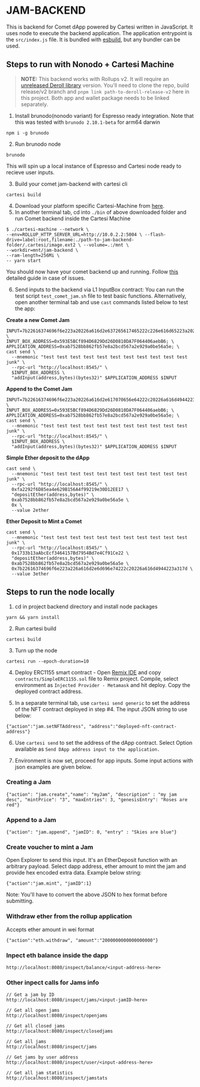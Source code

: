 # JAM-BACKEND

This is backend for Comet dApp powered by Cartesi written in JavaScript. It uses node to execute the backend application.
The application entrypoint is the `src/index.js` file. It is bundled with [esbuild](https://esbuild.github.io), but any bundler can be used.

## Steps to run with Nonodo + Cartesi Machine

>**NOTE:** This backend works with Rollups v2. It will require an [unreleased Deroll library](https://github.com/tuler/deroll/tree/feature/v2) version. You'll need to clone the repo, build release/v2 branch and `pnpm link path-to-deroll-release-v2` here in this project. Both app and wallet package needs to be linked separately.
1. Install brunodo(nonodo variant) for Espresso ready integration. Note that this was tested with `brunodo 2.10.1-beta` for arm64 darwin
```
npm i -g brunodo
```
2. Run brunodo node
```
brunodo
```
This will spin up a local instance of Espresso and Cartesi node ready to recieve user inputs.

3. Build your comet jam-backend with cartesi cli
```
cartesi build
```
4. Download your platform specific Cartesi-Machine from [here](https://github.com/edubart/cartesi-machine-everywhere/releases/tag/v0.18.1-rc7). 
5. In another terminal tab, cd into `./bin` of above downloaded folder and run Comet backend inside the Cartesi Machine
```
$ ./cartesi-machine --network \
--env=ROLLUP_HTTP_SERVER_URL=http://10.0.2.2:5004 \ --flash-drive=label:root,filename:./path-to-jam-backend-folder/.cartesi/image.ext2 \ --volume=.:/mnt \
--workdir=mnt/jam-backend \
--ram-length=256Mi \
-- yarn start 
``` 
You should now have your comet backend up and running. Follow [this](https://docs.google.com/document/d/1x8IhhDeZR818uBHXk-NQvZETXhFXbGDj0OLG2h3e9EE/edit?usp=sharing) detailed guide in case of issues. 

6. Send inputs to the backend via L1 InputBox contract: You can run the test script `test_comet_jam.sh` file to test basic functions. Alternatively, open another terminal tab and use `cast` commands listed below to test the app:

**Create a new Comet Jam**
```
INPUT=7b22616374696f6e223a20226a616d2e637265617465222c226e616d65223a20226d794a616d222c20226465736372697074696f6e22203a20226d79206a616d2064657363222c20226d696e745072696365223a202233222c20226d6178456e7472696573223a20332c202267656e65736973456e747279223a2022526f7365732061726520726564227d; \
INPUT_BOX_ADDRESS=0x593E5BCf894D6829Dd26D0810DA7F064406aebB6; \ 
APPLICATION_ADDRESS=0xab7528bb862fb57e8a2bcd567a2e929a0be56a5e; \
cast send \
  --mnemonic "test test test test test test test test test test test junk" \
  --rpc-url "http://localhost:8545/" \
  $INPUT_BOX_ADDRESS \
  "addInput(address,bytes)(bytes32)" $APPLICATION_ADDRESS $INPUT
```

**Append to the Comet Jam**
```
INPUT=7b22616374696f6e223a20226a616d2e617070656e64222c20226a616d4944223a20302c2022656e74727922203a2022536b6965732061726520626c7565227d; \
INPUT_BOX_ADDRESS=0x593E5BCf894D6829Dd26D0810DA7F064406aebB6; \ 
APPLICATION_ADDRESS=0xab7528bb862fb57e8a2bcd567a2e929a0be56a5e; \
cast send \
  --mnemonic "test test test test test test test test test test test junk" \
  --rpc-url "http://localhost:8545/" \
  $INPUT_BOX_ADDRESS \
  "addInput(address,bytes)(bytes32)" $APPLICATION_ADDRESS $INPUT
```

**Simple Ether deposit to the dApp**
```
cast send \                                           
  --mnemonic "test test test test test test test test test test test junk" \
  --rpc-url "http://localhost:8545/" \
  0xfa2292f6D85ea4e629B156A4f99219e30D12EE17 \
  "depositEther(address,bytes)" \
  0xab7528bb862fb57e8a2bcd567a2e929a0be56a5e \
  0x \
  --value 2ether
```

**Ether Deposit to Mint a Comet**
```
cast send \                                           
  --mnemonic "test test test test test test test test test test test junk" \
  --rpc-url "http://localhost:8545/" \
  0x1733b13aAbcEcf3464157Bd7954Bd7e4Cf91Ce22 \
  "depositEther(address,bytes)" \
  0xab7528bb862fb57e8a2bcd567a2e929a0be56a5e \
  0x7b22616374696f6e223a226a616d2e6d696e74222c20226a616d4944223a317d \
  --value 3ether
```


##  Steps to run the node locally
1. cd in project backend directory and install node packages
```
yarn && yarn install
```
2. Run cartesi build
```
cartesi build
```
3. Turn up the node
```
cartesi run --epoch-duration=10
```
4. Deploy ERC1155 smart contract - Open [Remix IDE](https://remix.ethereum.org/) and copy `contracts/SimpleERC1155.sol` file to Remix project. Compile, select environment as `Injected Provider - Metamask` and hit deploy. Copy the deployed contract address.

5. In a separate terminal tab, use `cartesi send generic` to set the address of the NFT contract deployed in step #4. The input JSON string to use below:
```
{"action":"jam.setNFTAddress", "address":"deployed-nft-contract-address"}
```
6. Use `cartesi send` to set the address of the dApp contract. Select Option available as `Send DApp address input to the application.`

7. Environment is now set, proceed for app inputs. Some input actions with json examples are given below.

### Creating a Jam
```
{"action": "jam.create","name": "myJam", "description" : "my jam desc", "mintPrice": "3", "maxEntries": 3, "genesisEntry": "Roses are red"}
```

### Append to a Jam
```
{"action": "jam.append", "jamID": 0, "entry" : "Skies are blue"}
```
### Create voucher to mint a Jam
Open Explorer to send this input. It's an EtherDeposit function with an arbitrary payload. Select dapp address, ether amount to mint the jam and provide hex encoded extra data. Example below string:
```
{"action":"jam.mint", "jamID":1}
```
Note: You'll have to convert the above JSON to hex format before submitting.

### Withdraw ether from the rollup application
Accepts ether amount in wei format 
```
{"action":"eth.withdraw", "amount":"2000000000000000000"}
```

### Inpect eth balance inside the dapp
```
http://localhost:8080/inspect/balance/<input-address-here>
```

### Other inpect calls for Jams info
```
// Get a jam by ID
http://localhost:8080/inspect/jams/<input-jamID-here>

// Get all open jams
http://localhost:8080/inspect/openjams

// Get all closed jams
http://localhost:8080/inspect/closedjams

// Get all jams
http://localhost:8080/inspect/jams

// Get jams by user address
http://localhost:8080/inspect/user/<input-address-here>

// Get all jam statistics
http://localhost:8080/inspect/jamstats
```